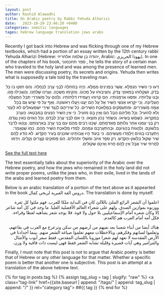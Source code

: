 ```yaml
---
layout: post
author: Rashid Alawadhi
title: On Arabic poetry by Rabbi Yehuda Alharizi
date:   2023-10-20 23:46:20 +0400
categories: semitic languages
tages: hebrew language translation jews arabs
---
```

Recently I got back into Hebrew and was flicking through one of my Hebrew textbooks, which had a portion of an essay written by the 12th century rabbi Yehuda Alharizi (Hebrew: יהודה בן שלמה אלחריזי, Arabic: يهوذا الحريزي). In one of the chapters of his book, ספר תחכמוני , he tells the story of a certain man who traveled to the holy land and was among the presence of learned men. The men were discussing poetry, its secrets and origins. Yehuda then writes what is supposedly a tale told by the traveling man. 

<div dir="rtl">
דְּעוּ כִּי הַשִּׁיר הַנִּפְלָא. אֲשֶׁר בִּפְנִינִים מְמֻלָּא. הָיָה בַתְּחִלָּה לִבְנֵי עֲרָב לְנַחֲלָה. וְהֵם חִזְּקוּ בוֹ כָל בֶּדֶק. וּשְׁקָלוּהוּ בְּמֹאזְנֵי צֶדֶק. וְהִצִּיבוּהוּ עַל מְכוֹנוֹ. וְהֵקִימוּ מִשְכָנוֹ. וְעָרְכוּ שֻׁלְחָנוֹ. וְהֶאֱכִילוּ מָנוֹ. וּבָנוּ עֲלִיּוֹתָיו. וּפִסְּגוּ אַרְמְנוֹתָיו. הֵם קֵרוּהוּ וַיַּעֲמִידוּ דַלְתוֹתָיו. וְלָהֶם עַל מְשׁוֹרְרֵי תֵבֵל הַמַּעֲלָה הָעֶלְיוֹנָה. וְכִי יִקָּרְאוּ אַנְשֵׁי הַשִּׁיר אֶל עָל הֵם יַעֲנוּ וְיַעֲלוּ רִאשׁוֹנָה. וְאַף עַל פִּי שֶׁיֵּשׁ גַּם בְּכָל אֻמָּה מְשׁוֹרְרִים. וּמִתְעַסְּקִים בִּמְלֶאכֶת הַשִּׁירִים. כָּל שִׁירֵיהֶם לְנֶגֶד שִׁירֵי יִשְׁמְעֵאלִים לֹא לְעֵזֶר וְלֹא לְהוֹעִיל. וְכָל מִלֵּיהֶם הֶבֶל הֵם וְאֵין בָּם מוֹעִיל. כִּי אֵין הַשִּׁיר הַנָּעִים בְּמִבְטָאוֹ. הֶעָרֵב בְּמִקְרָאוֹ. כַּשֶּׁמֶשׁ בְּשִׂיאוֹ. וְכַשַׂחַר נָכוֹן מוֹצָאוֹ. כִּי אִם לִבְנֵי עֲרָב לְבַדָּם. וְכָל הַגּוֹיִם כְּאַיִן נֶגְדָּם. רַק בְּנֵי עַמֵּנוּ אַחַר גְּלוֹתָם מֵאַדְמָתָם. שָׁכְנוּ רַבִּים מֵהֶם עִם בְּנֵי עֲרָב בְּאַרְצוֹתָם. וְנָהֲגוּ לְדַבֵּר בִּלְשׁוֹנָם. וְלַהֲגוֹת בְּהֶגְיוֹנָם. וּבְהִתְעָרְבָם עִמָּהֶם. לָמְדוּ מְלֶאכֶת הַשִּׁיר מֵהֶם. כְּמוֹ שֶׁנֶּאֱמַר: וַיִּתְעָרְבוּ בַגּוֹיִם וַיִּלְמְדוּ מַעֲשֵׂיהֶם. כִּי בְעוֹד הָיוּ אֲבוֹתֵינוּ שׁוֹכְנִים בְּעִיר הַקֹּדֶשׁ. לֹא נוֹדַע לָהֶם שִׁיר שָׁקוּל בִּלְשׁוֹן-הַקֹּדֶשׁ. רַק סֵפֶר אִיּוֹב וּמִשְׁלֵי וּתְהִלִּים. הֵם פְּסוּקִים קְצָרִים וְקַלִּים. וְיִדְמוּ לַחֲרוּזֵי שִׁיר אֲבָל אֵין לָהֶם חֲרוּז וְאֵינָם שְׁקוּלִים.
</div>

[See the full text here](https://benyehuda.org/read/32995)

The text essentially talks about the superiority of the Arabic over the Hebrew poetry, and how the jews who remained in the holy land did not write proper poems, unlike the jews who, in their exile, lived in the lands of the arabs and learned poetry from them.

Below is an arabic translation of a portion of the text above as it appearted in the book 
 دروس الغة العبرية لربحي كمال. The translation is done by myself.


<div dir="rtl">
اعلموا أن الشعر الرائع الملئ باللآلئ  كان في البداية ملكا للعرب. فهم ملئوا كل ثغرة ووزنوه بموازين الصدق. ولهم على شعراء العالم الأفضلية العليا. ما وجد في كل أمة شاعر إلا وكان شعره أمام الإسماعيليين بلا حول ولا قوة. فلا يوجد شعر يضاهيه لفظا وقراءة. فكل أمة أمام العرب هم كالعدم.

هناك أيضا من أبناء شعبنا بعد نفيهم من أرضهم من سكن وترعرع مع العرب في بقاعهم، وتعلموا لسانهم وفكرهم، وبالاخطلات معهم تعلموا صياغة الشعر منهم. بينما أجدادنا في الأرض المقدسة لا نعهد لهم شعرا موزونا باللسان المقدس، فقط سفر أيوب والأمثال والمزامير وهي آيات قصيرة وقليلة تشابه الشعر فقط فهي ليست ذات قافية ولا وزن.
</div>

Finally, I must note that this post is not to argue that Arabic poetry is better that of Hebrew or any other language for that matter. Whether a specific poem is better that another one is subjective. This post is an attempt at a translation of the above hebrew text.

{% for tag in posts.tag %}
 {% assign tag_slug = tag | slugify: "raw" %}
 <a class="tag-link"
   href={{site.baseurl | append: "/tags/" | append: tag_slug | append: "/" }}
   rel="category tag">
   ##{{ tag }}
 </a>
 {% end for %}
